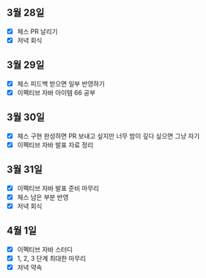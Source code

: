 ## 3월 28일

- [x] 체스 PR 날리기
- [x] 저녁 회식

## 3월 29일

- [x] 체스 피드백 받으면 일부 반영하기
- [x] 이펙티브 자바 아이템 66 공부

## 3월 30일

- [x] 체스 구현 완성하면 PR 보내고 싶지만 너무 밤이 깊다 싶으면 그냥 자기
- [x] 이펙티브 자바 발표 자료 정리

## 3월 31일

- [x] 이펙티브 자바 발표 준비 마무리
- [x] 체스 남은 부분 반영
- [x] 저녁 회식

## 4월 1일

- [x] 이펙티브 자바 스터디
- [x] 1, 2, 3 단계 최대한 마무리
- [x] 저녁 약속

